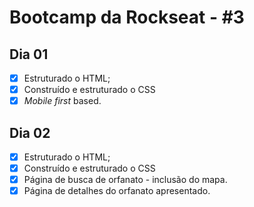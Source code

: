 # Bootcamp da Rockseat - #3

## Dia 01
 - [X] Estruturado o HTML;
 - [X] Construído e estruturado o CSS
 - [X] _Mobile first_ based.

## Dia 02
 - [X] Estruturado o HTML;
 - [X] Construído e estruturado o CSS
 - [X]  Página de busca de orfanato - inclusão do mapa.
 - [X]  Página de detalhes do orfanato apresentado.